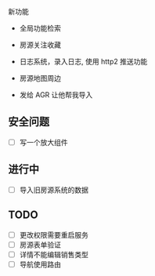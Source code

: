 新功能

- 全局功能检索
- 房源关注收藏
- 日志系统，录入日志, 使用 http2 推送功能
- 房源地图周边

- 发给 AGR 让他帮我导入

## 安全问题

- [ ] 写一个放大组件

## 进行中

- [ ] 导入旧房源系统的数据

## TODO

- [ ] 更改权限需要重启服务
- [ ] 房源表单验证
- [ ] 详情不能编辑销售类型
- [ ] 导航使用路由
